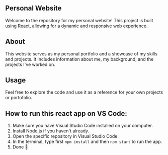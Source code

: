 ## Personal Website

Welcome to the repository for my personal website! This project is built using React, allowing for a dynamic and responsive web experience.

## About

This website serves as my personal portfolio and a showcase of my skills and projects. It includes information about me, my background, and the projects I've worked on.

## Usage

Feel free to explore the code and use it as a reference for your own projects or portofolio.

## How to run this react app on VS Code:

1. Make sure you have Visual Studio Code installed on your computer.
2. Install Node.js if you haven't already.
3. Open the specific repository in Visual Studio Code.
4. In the terminal, type first `npm install` and then `npm start` to run the app.
5. Done 🚀

